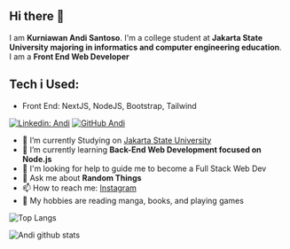 ## Hi there 👋

I am **Kurniawan Andi Santoso**. I'm a college student at **Jakarta State University majoring in informatics and computer engineering education**.  
I am a **Front End Web Developer**

## Tech i Used:
- Front End:
 NextJS,
 NodeJS,
 Bootstrap,
 Tailwind


[![Linkedin: Andi](https://img.shields.io/badge/-Kurniawan-blue?style=flat-square&logo=Linkedin&logoColor=white&link=https://www.linkedin.com/in/kurniawan-andi-20b5b0195/)](https://www.linkedin.com/in/kurniawan-andi-20b5b0195/)
[![GitHub Andi](https://img.shields.io/github/followers/Andi2809?label=follow&style=social)](https://github.com/Andi2809)



- 🔭 I’m currently Studying on [Jakarta State University](https://www.unj.ac.id/)
- 🌱 I’m currently learning **Back-End Web Development focused on Node.js**
- 🤔 I'm looking for help to guide me to become a Full Stack Web Dev
- 💬 Ask me about **Random Things**
- 📫 How to reach me: [Instagram](https://www.instagram.com/andi_2809/)
- 📖 My hobbies are reading manga, books, and playing games

![Top Langs](https://github-readme-stats.vercel.app/api/top-langs/?username=andi2809&layout=compact&theme=dark&hide_border=true)

![Andi github stats](https://github-readme-stats.vercel.app/api?username=andi2809&show_icons=true&hide_border=true&theme=dark)
